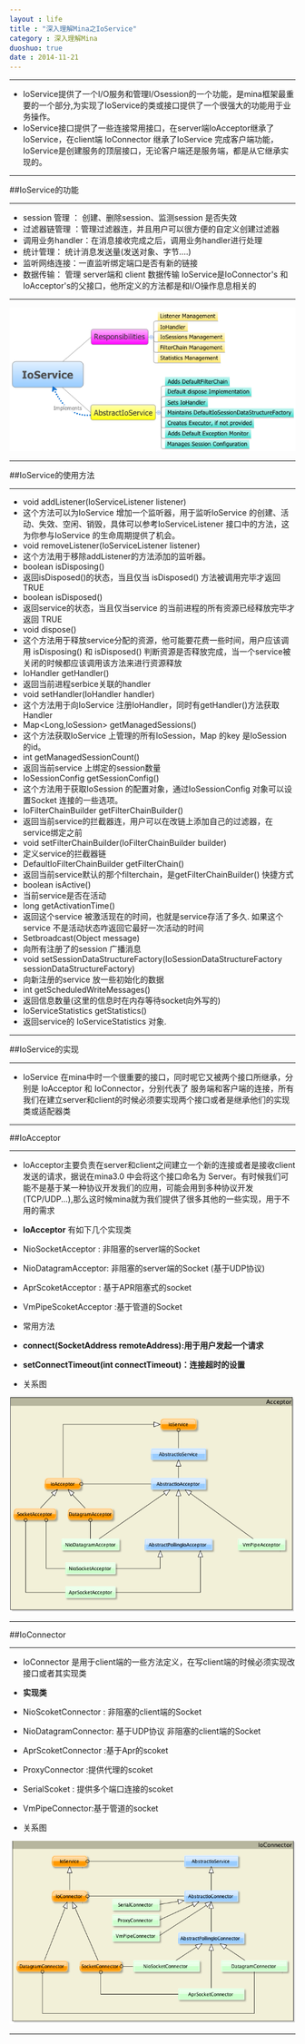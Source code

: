 ```yaml
---
layout : life
title : "深入理解Mina之IoService"
category : 深入理解Mina
duoshuo: true
date : 2014-11-21
---
```


-----------
* IoService提供了一个I/O服务和管理I/Osession的一个功能，是mina框架最重要的一个部分,为实现了IoService的类或接口提供了一个很强大的功能用于业务操作。
* IoService接口提供了一些连接常用接口，在server端IoAcceptor继承了IoService，在client端 IoConnector 继承了IoService 完成客户端功能，IoService是创建服务的顶层接口，无论客户端还是服务端，都是从它继承实现的。

-----------

##IoService的功能

-----------

* session 管理 ： 创建、删除session、监测session 是否失效
* 过滤器链管理 ：管理过滤器连，并且用户可以很方便的自定义创建过滤器
* 调用业务handler：在消息接收完成之后，调用业务handler进行处理
* 统计管理： 统计消息发送量(发送对象、字节....)
* 监听网络连接：一直监听绑定端口是否有新的链接
* 数据传输： 管理 server端和 client 数据传输
IoService是IoConnector's 和 IoAcceptor's的父接口，他所定义的方法都是和I/O操作息息相关的

-------------
 
![gengsufa](/life/picture/mina3.png)

-----------

##IoService的使用方法

----------------

* void addListener(IoServiceListener listener)
 * 这个方法可以为IoService 增加一个监听器，用于监听IoService 的创建、活动、失效、空闲、销毁，具体可以参考IoServiceListener 接口中的方法，这为你参与IoService 的生命周期提供了机会。  
* void removeListener(IoServiceListener listener)
 * 这个方法用于移除addListener的方法添加的监听器。
* boolean isDisposing()
 * 返回isDisposed()的状态，当且仅当 isDisposed() 方法被调用完毕才返回TRUE
* boolean isDisposed()
 * 返回service的状态，当且仅当service 的当前进程的所有资源已经释放完毕才返回 TRUE
* void dispose()
 * 这个方法用于释放service分配的资源，他可能要花费一些时间，用户应该调用 isDisposing() 和 isDisposed() 判断资源是否释放完成，当一个service被关闭的时候都应该调用该方法来进行资源释放
* IoHandler getHandler()
 * 返回当前进程serbice关联的handler
* void setHandler(IoHandler handler)
 * 这个方法用于向IoService 注册IoHandler，同时有getHandler()方法获取Handler
* Map<Long,IoSession> getManagedSessions()
 * 这个方法获取IoService 上管理的所有IoSession，Map 的key 是IoSession 的id。
* int getManagedSessionCount()
 * 返回当前service 上绑定的session数量
* IoSessionConfig getSessionConfig()
 * 这个方法用于获取IoSession 的配置对象，通过IoSessionConfig 对象可以设置Socket 连接的一些选项。
* IoFilterChainBuilder getFilterChainBuilder()
 * 返回当前service的拦截器连，用户可以在改链上添加自己的过滤器，在service绑定之前
* void setFilterChainBuilder(IoFilterChainBuilder builder)
 * 定义service的拦截器链
* DefaultIoFilterChainBuilder getFilterChain()
 * 返回当前service默认的那个filterchain，是getFilterChainBuilder() 快捷方式
* boolean isActive()
 * 当前service是否在活动
* long getActivationTime()
 * 返回这个service 被激活现在的时间，也就是service存活了多久.  如果这个service 不是活动状态咋返回它最好一次活动的时间
* Set<WriteFuture>broadcast(Object message)
 * 向所有注册了的session 广播消息
* void setSessionDataStructureFactory(IoSessionDataStructureFactory sessionDataStructureFactory)
 * 向新注册的service 放一些初始化的数据
* int getScheduledWriteMessages()
 * 返回信息数量(这里的信息时在内存等待socket向外写的)
* IoServiceStatistics getStatistics()
 * 返回service的 IoServiceStatistics 对象.
 
--------------

##IoService的实现

----------------
* IoService 在mina中时一个很重要的接口，同时呢它又被两个接口所继承，分别是 IoAcceptor 和 IoConnector，分别代表了 服务端和客户端的连接，所有我们在建立server和client的时候必须要实现两个接口或者是继承他们的实现类或适配器类

---------------

##IoAcceptor

----------------
* IoAcceptor主要负责在server和client之间建立一个新的连接或者是接收client发送的请求，据说在mina3.0 中会将这个接口命名为 Server。有时候我们可能不是基于某一种协议开发我们的应用，可能会用到多种协议开发(TCP/UDP...),那么这时候mina就为我们提供了很多其他的一些实现，用于不用的需求

* **IoAcceptor** 有如下几个实现类
 * NioSocketAcceptor : 非阻塞的server端的Socket
 * NioDatagramAcceptor: 非阻塞的server端的Socket  (基于UDP协议)
 * AprScoketAcceptor  : 基于APR阻塞式的socket
 * VmPipeScoketAcceptor  :基于管道的Socket
* 常用方法
 * **connect(SocketAddress remoteAddress):用于用户发起一个请求**
 * **setConnectTimeout(int connectTimeout)：连接超时的设置**
 
* 关系图

![gengsuanfa](/life/picture/mina4.png)

--------------


##IoConnector

--------------

* IoConnector 是用于client端的一些方法定义，在写client端的时候必须实现改接口或者其实现类 
* **实现类** 
 * NioScoketConnector : 非阻塞的client端的Socket
 * NioDatagramConnector: 基于UDP协议 非阻塞的client端的Socket
 * AprScoketConnector :基于Apr的scoket
 * ProxyConnector :提供代理的scoket
 * SerialScoket : 提供多个端口连接的scoket
 * VmPipeConnector:基于管道的socket

* 关系图

![gengsuanfa](/life/picture/mina5.png)

---------------

